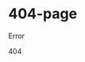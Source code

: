 # 404-page
<link href='http://fonts.googleapis.com/css?family=Monoton' rel='stylesheet' type='text/css'>
<div>
  <p id="error">E<span>r</span>ror</p>
  <p id="code">4<span>0</span><span>4</span></p>
</div>

